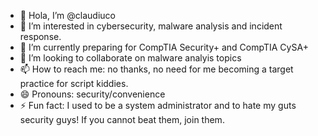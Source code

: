 - 👋 Hola, I’m @claudiuco
- 👀 I’m interested in cybersecurity, malware analysis and incident response.
- 🌱 I’m currently preparing for CompTIA Security+ and CompTIA CySA+
- 💞️ I’m looking to collaborate on malware analyis topics  
- 📫 How to reach me: no thanks, no need for me becoming a target practice for script kiddies. 
- 😄 Pronouns: security/convenience
- ⚡ Fun fact: I used to be a system administrator and to hate my guts security guys! If you cannot beat them, join them. 

<script src="https://tryhackme.com/badge/2105346"></script>

<!---
thegoodroot/thegoodroot is a ✨ special ✨ repository because its `README.md` (this file) appears on your GitHub profile.
You can click the Preview link to take a look at your changes.
--->
